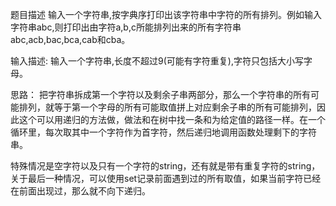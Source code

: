 题目描述
输入一个字符串,按字典序打印出该字符串中字符的所有排列。例如输入字符串abc,则打印出由字符a,b,c所能排列出来的所有字符串abc,acb,bac,bca,cab和cba。

输入描述:
输入一个字符串,长度不超过9(可能有字符重复),字符只包括大小写字母。

思路：
把字符串拆成第一个字符以及剩余子串两部分，那么一个字符串的所有可能排列，就等于第一个字母的所有可能取值拼上对应剩余子串的所有可能排列，因此这个可以用递归的方法做，做法和在树中找一条和为给定值的路径一样。在一个循环里，每次取其中一个字符作为首字符，然后递归地调用函数处理剩下的字符串。

特殊情况是空字符以及只有一个字符的string，还有就是带有重复字符的string，关于最后一种情况，可以使用set记录前面遇到过的所有取值，如果当前字符已经在前面出现过，那么就不向下递归。